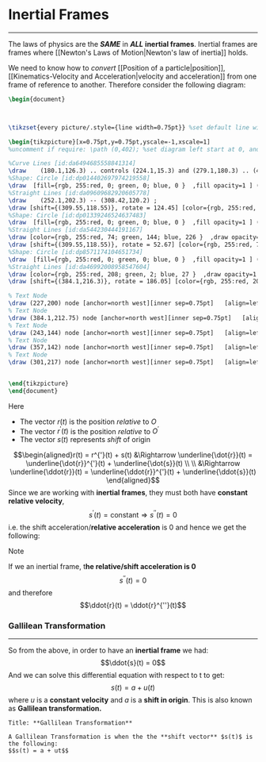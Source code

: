 # Inertial Frames
---
The laws of physics are the ***SAME*** in ***ALL*** **inertial frames**. Inertial frames are frames where [[Newton's Laws of Motion|Newton's law of inertia]] holds. 

We need to know how to *convert* [[Position of a particle|position]], [[Kinematics-Velocity and Acceleration|velocity and acceleration]] from one frame of reference to another. Therefore consider the following diagram:
```tikz
\begin{document}



\tikzset{every picture/.style={line width=0.75pt}} %set default line width to 0.75pt        

\begin{tikzpicture}[x=0.75pt,y=0.75pt,yscale=-1,xscale=1]
%uncomment if require: \path (0,402); %set diagram left start at 0, and has height of 402

%Curve Lines [id:da6494685558841314] 
\draw    (180.1,126.3) .. controls (224.1,15.3) and (279.1,180.3) .. (404.1,96.3) ;
%Shape: Circle [id:dp014402697974219558] 
\draw  [fill={rgb, 255:red, 0; green, 0; blue, 0 }  ,fill opacity=1 ] (306,118.55) .. controls (306,116.59) and (307.59,115) .. (309.55,115) .. controls (311.51,115) and (313.1,116.59) .. (313.1,118.55) .. controls (313.1,120.51) and (311.51,122.1) .. (309.55,122.1) .. controls (307.59,122.1) and (306,120.51) .. (306,118.55) -- cycle ;
%Straight Lines [id:da09609682920605778] 
\draw    (252.1,202.3) -- (308.42,120.2) ;
\draw [shift={(309.55,118.55)}, rotate = 124.45] [color={rgb, 255:red, 0; green, 0; blue, 0 }  ][line width=0.75]    (10.93,-3.29) .. controls (6.95,-1.4) and (3.31,-0.3) .. (0,0) .. controls (3.31,0.3) and (6.95,1.4) .. (10.93,3.29)   ;
%Shape: Circle [id:dp01339246524637483] 
\draw  [fill={rgb, 255:red, 0; green, 0; blue, 0 }  ,fill opacity=1 ] (248.55,202.3) .. controls (248.55,200.34) and (250.14,198.75) .. (252.1,198.75) .. controls (254.06,198.75) and (255.65,200.34) .. (255.65,202.3) .. controls (255.65,204.26) and (254.06,205.85) .. (252.1,205.85) .. controls (250.14,205.85) and (248.55,204.26) .. (248.55,202.3) -- cycle ;
%Straight Lines [id:da544230444191167] 
\draw [color={rgb, 255:red, 74; green, 144; blue, 226 }  ,draw opacity=1 ]   (384.1,216.3) -- (310.76,120.14) ;
\draw [shift={(309.55,118.55)}, rotate = 52.67] [color={rgb, 255:red, 74; green, 144; blue, 226 }  ,draw opacity=1 ][line width=0.75]    (10.93,-3.29) .. controls (6.95,-1.4) and (3.31,-0.3) .. (0,0) .. controls (3.31,0.3) and (6.95,1.4) .. (10.93,3.29)   ;
%Shape: Circle [id:dp8571174104651734] 
\draw  [fill={rgb, 255:red, 0; green, 0; blue, 0 }  ,fill opacity=1 ] (380.55,216.3) .. controls (380.55,214.34) and (382.14,212.75) .. (384.1,212.75) .. controls (386.06,212.75) and (387.65,214.34) .. (387.65,216.3) .. controls (387.65,218.26) and (386.06,219.85) .. (384.1,219.85) .. controls (382.14,219.85) and (380.55,218.26) .. (380.55,216.3) -- cycle ;
%Straight Lines [id:da46992008958547604] 
\draw [color={rgb, 255:red, 208; green, 2; blue, 27 }  ,draw opacity=1 ]   (252.1,202.3) -- (382.11,216.09) ;
\draw [shift={(384.1,216.3)}, rotate = 186.05] [color={rgb, 255:red, 208; green, 2; blue, 27 }  ,draw opacity=1 ][line width=0.75]    (10.93,-3.29) .. controls (6.95,-1.4) and (3.31,-0.3) .. (0,0) .. controls (3.31,0.3) and (6.95,1.4) .. (10.93,3.29)   ;

% Text Node
\draw (227,200) node [anchor=north west][inner sep=0.75pt]   [align=left] {$\displaystyle O$};
% Text Node
\draw (384.1,212.75) node [anchor=north west][inner sep=0.75pt]   [align=left] {$\displaystyle O^{'}$};
% Text Node
\draw (243,144) node [anchor=north west][inner sep=0.75pt]   [align=left] {$\displaystyle r( t)$};
% Text Node
\draw (357,142) node [anchor=north west][inner sep=0.75pt]   [align=left] {$\displaystyle r^{'}$(t)};
% Text Node
\draw (301,217) node [anchor=north west][inner sep=0.75pt]   [align=left] {$\displaystyle s( t)$};


\end{tikzpicture}
\end{document}
```
Here
- The vector $r(t)$ is the position *relative* to $O$
- The vector $r^{'}(t)$ is the position *relative* to $O^{'}$
- The vector $s(t)$ represents *shift* of origin

$$\begin{aligned}r(t) = r^{'}(t) + s(t) &\Rightarrow \underline{\dot{r}}(t) = \underline{\dot{r}}^{'}(t) + \underline{\dot{s}}(t) \\ \\
&\Rightarrow \underline{\ddot{r}}(t) = \underline{\ddot{r}}^{'}(t) + \underline{\ddot{s}}(t) \end{aligned}$$
Since we are working with **inertial frames**, they must both have **constant relative velocity**, 
$$s^{'}(t) = \text{constant} \Rightarrow s^{''}(t) = 0$$
i.e. the shift acceleration/**relative acceleration** is 0 and hence we get the following:

> [!note] 
> If we an inertial frame, t**he relative/shift acceleration is 0**
> $$s^{''}(t) = 0$$
> and therefore
> $$\ddot{r}(t) = \ddot{r}^{''}(t)$$

### Gallilean Transformation
----

So from the above, in order to have an **inertial frame** we had: 
$$\ddot{s}(t) = 0$$
And we can solve this differential equation with respect to t to get:
$$s(t) = a + u(t)$$
where $u$ is a **constant velocity** and $a$ is a **shift in origin**. This is also known as **Gallilean transformation.** 

```ad-Definition
Title: **Gallilean Transformation**

A Gallilean Transformation is when the the **shift vector** $s(t)$ is the following:
$$s(t) = a + ut$$
```
